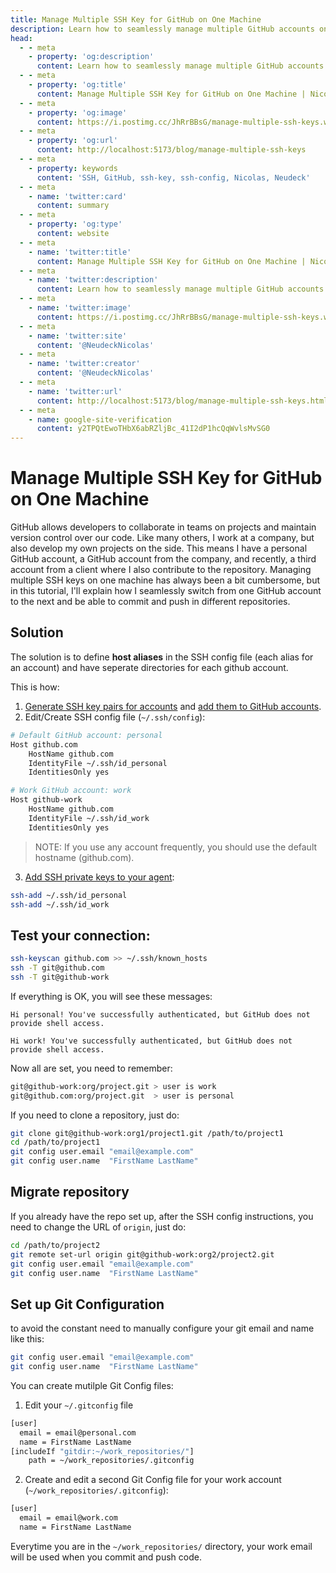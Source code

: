 ```yaml
---
title: Manage Multiple SSH Key for GitHub on One Machine
description: Learn how to seamlessly manage multiple GitHub accounts on a single machine using distinct SSH keys, from key generation to repository configuration.
head:
  - - meta
    - property: 'og:description'
      content: Learn how to seamlessly manage multiple GitHub accounts on a single machine using distinct SSH keys, from key generation to repository configuration.
  - - meta
    - property: 'og:title'
      content: Manage Multiple SSH Key for GitHub on One Machine | Nicolas Neudeck
  - - meta
    - property: 'og:image'
      content: https://i.postimg.cc/JhRrBBsG/manage-multiple-ssh-keys.webp
  - - meta
    - property: 'og:url'
      content: http://localhost:5173/blog/manage-multiple-ssh-keys
  - - meta
    - property: keywords
      content: 'SSH, GitHub, ssh-key, ssh-config, Nicolas, Neudeck'
  - - meta
    - name: 'twitter:card'
      content: summary
  - - meta
    - property: 'og:type'
      content: website
  - - meta
    - name: 'twitter:title'
      content: Manage Multiple SSH Key for GitHub on One Machine | Nicolas Neudeck
  - - meta
    - name: 'twitter:description'
      content: Learn how to seamlessly manage multiple GitHub accounts on a single machine using distinct SSH keys, from key generation to repository configuration.
  - - meta
    - name: 'twitter:image'
      content: https://i.postimg.cc/JhRrBBsG/manage-multiple-ssh-keys.webp
  - - meta
    - name: 'twitter:site'
      content: '@NeudeckNicolas'
  - - meta
    - name: 'twitter:creator'
      content: '@NeudeckNicolas'
  - - meta
    - name: 'twitter:url'
      content: http://localhost:5173/blog/manage-multiple-ssh-keys.html
  - - meta
    - name: google-site-verification
      content: y2TPQtEwoTHbX6abRZljBc_41I2dP1hcQqWvlsMvSG0
---
```


<script setup>
import Hero from '../../components/Hero.vue'
import Share from '../../components/Share.vue'
const prettyDate = (date) => {
  const options = { year: 'numeric', month: 'long', day: 'numeric' };
  return new Date(date).toLocaleDateString('en-US', options);
};
const title = "Manage Multiple SSH Key for GitHub on One Machine"
const shortDescription = "Learn how to seamlessly manage multiple GitHub accounts on a single machine using distinct SSH keys, from key generation to repository configuration."
const subtitle = "2024-03-23"
const tags = [
        "SSH",
        "GitHub",
        "ssh-key",
        "ssh-config"
      ]
</script>
# Manage Multiple SSH Key for GitHub on One Machine
<Hero :title="title" :subtitle="prettyDate(subtitle)"/>
<Share :title="title" :shortDescription="shortDescription" :tags="tags"/>

GitHub allows developers to collaborate in teams on projects and maintain version control over our code. Like many others, I work at a company, but also develop my own projects on the side. This means I have a personal GitHub account, a GitHub account from the company, and recently, a third account from a client where I also contribute to the repository. Managing multiple SSH keys on one machine has always been a bit cumbersome, but in this tutorial, I'll explain how I seamlessly switch from one GitHub account to the next and be able to commit and push in different repositories.

## Solution
The solution is to define **host aliases** in the SSH config file (each alias for an account) and have seperate directories for each github account.

This is how:

1. [Generate SSH key pairs for accounts](https://help.github.com/articles/generating-a-new-ssh-key/) and [add them to GitHub accounts](https://help.github.com/articles/adding-a-new-ssh-key-to-your-github-account/).
2. Edit/Create SSH config file (`~/.ssh/config`):

  ```bash
  # Default GitHub account: personal
  Host github.com
      HostName github.com
      IdentityFile ~/.ssh/id_personal
      IdentitiesOnly yes
  
  # Work GitHub account: work
  Host github-work
      HostName github.com
      IdentityFile ~/.ssh/id_work
      IdentitiesOnly yes
  ```

  > NOTE: If you use any account frequently, you should use the default hostname (github.com).

3. [Add SSH private keys to your agent](https://help.github.com/articles/adding-a-new-ssh-key-to-the-ssh-agent/):

  ```bash
  ssh-add ~/.ssh/id_personal
  ssh-add ~/.ssh/id_work
  ```

## Test your connection:

```bash
ssh-keyscan github.com >> ~/.ssh/known_hosts
ssh -T git@github.com
ssh -T git@github-work
```

If everything is OK, you will see these messages:

```plaintext
Hi personal! You've successfully authenticated, but GitHub does not provide shell access.

Hi work! You've successfully authenticated, but GitHub does not provide shell access.
```

Now all are set, you need to remember:

```bash
git@github-work:org/project.git > user is work
git@github.com:org/project.git  > user is personal
```

If you need to clone a repository, just do:

```bash
git clone git@github-work:org1/project1.git /path/to/project1
cd /path/to/project1
git config user.email "email@example.com"
git config user.name  "FirstName LastName"
```

## Migrate repository
If you already have the repo set up, after the SSH config instructions, you need to change the URL of `origin`, just do:

```bash
cd /path/to/project2
git remote set-url origin git@github-work:org2/project2.git
git config user.email "email@example.com"
git config user.name  "FirstName LastName"
```

## Set up Git Configuration

to avoid the constant need to manually configure your git email and name like this:

```bash
git config user.email "email@example.com"
git config user.name  "FirstName LastName"
```

You can create mutilple Git Config files:

1. Edit your `~/.gitconfig` file

  ```bash
  [user]
    email = email@personal.com
    name = FirstName LastName
  [includeIf "gitdir:~/work_repositories/"]
      path = ~/work_repositories/.gitconfig
  ```
2. Create and edit a second Git Config file for your work account (`~/work_repositories/.gitconfig`): 
  ```bash
  [user]
    email = email@work.com
    name = FirstName LastName
  ```

Everytime you are in the `~/work_repositories/` directory, your work email will be used when you commit and push code.